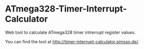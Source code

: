 # ATmega328-Timer-Interrupt-Calculator
Web tool to calculate ATmega328 timer intrerrupt register values.


You can find the tool at http://timer-interrupt-calculator.simsso.de/.
